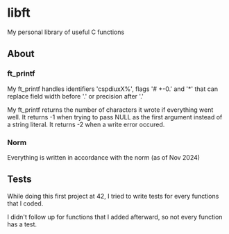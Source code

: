# libft

My personal library of useful C functions

## About

### ft_printf

My ft_printf handles identifiers 'cspdiuxX%', flags '# +-0.' and '*' that can replace field width before '.' or precision after '.'

My ft_printf returns the number of characters it wrote if everything went well. It returns -1 when trying to pass NULL as the first argument instead of a string literal. It returns -2 when a write error occured.

### Norm

Everything is written in accordance with the norm (as of Nov 2024)

## Tests

While doing this first project at 42, I tried to write tests for every functions that I coded.

I didn't follow up for functions that I added afterward, so not every function has a test.